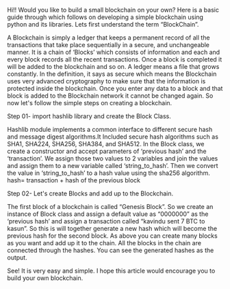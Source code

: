 Hi!! Would you like to build a small blockchain on your own? Here is a basic guide through which follows on developing a simple blockchain using python and its libraries. 
Lets first understand the term “BlockChain”. 

A Blockchain is simply a ledger that keeps a permanent record of all the transactions that take place sequentially in a secure, and unchangeable manner. It is a chain of ‘Blocks’ which consists of information and each and every block records all the recent transactions. Once a block is completed it will be added to the blockchain and so on. 
A ledger means a file that grows constantly. In the definition, it says as secure which means the Blockchain uses very advanced cryptography to make sure that the information is protected inside the blockchain. Once you enter any data to a block and that block is added to the Blockchain network it cannot be changed again. 
So now let's follow the simple steps on creating a blockchain.

Step 01- import hashlib library and create the Block Class.  

Hashlib module implements a common interface to different secure hash and message digest algorithms.It  Included secure hash algorithms such as SHA1, SHA224, SHA256, SHA384, and SHA512.
In the Block class, we create a constructor and accept parameters of ‘previous hash’ and the ‘transaction’. We assign those two values to 2 variables and join the values and assign them to a new variable called ‘string_to_hash’.  Then we convert the value in ‘string_to_hash’ to a hash value using the sha256 algorithm.
hash= transaction + hash of the previous block

Step 02- Let's create Blocks and add up to the Blockchain.

The first block of a blockchain is called “Genesis Block”. So we create an instance of Block class and assign a default value as “0000000” as the ‘previous hash’ and assign a transaction called “kavindu sent 7 BTC to kasun”. So this is will together generate a new hash which will become the previous hash for the second block. 
As above you can create many blocks as you want and add up it to the chain. All the blocks in the chain are connected through the hashes. You can see the generated hashes as the output. 

See! It is very easy and simple. I hope this article would encourage you to build your own blockchain. 




